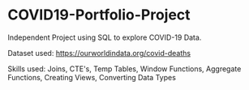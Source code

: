# COVID19-Portfolio-Project

Independent Project using SQL to explore COVID-19 Data.

Dataset used: https://ourworldindata.org/covid-deaths

Skills used: Joins, CTE's, Temp Tables, Window Functions, Aggregate Functions, Creating Views, Converting Data Types
